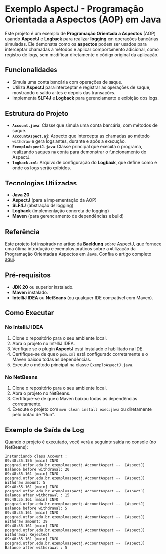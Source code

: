 # Exemplo AspectJ - Programação Orientada a Aspectos (AOP) em Java

Este projeto é um exemplo de **Programação Orientada a Aspectos** (AOP) usando **AspectJ** e **Logback** para realizar **logging** em operações bancárias simuladas. Ele demonstra como os **aspectos** podem ser usados para interceptar chamadas a métodos e aplicar comportamento adicional, como registro de logs, sem modificar diretamente o código original da aplicação.

## Funcionalidades

- Simula uma conta bancária com operações de saque.
- Utiliza **AspectJ** para interceptar e registrar as operações de saque, mostrando o saldo antes e depois das transações.
- Implementa **SLF4J** e **Logback** para gerenciamento e exibição dos logs.

## Estrutura do Projeto

- **`Account.java`**: Classe que simula uma conta bancária, com métodos de saque.
- **`AccountAspect.aj`**: Aspecto que intercepta as chamadas ao método `withdraw` e gera logs antes, durante e após a execução.
- **`ExemploAspectJ.java`**: Classe principal que executa o programa, realizando saques na conta para demonstrar o funcionamento do AspectJ.
- **`logback.xml`**: Arquivo de configuração do **Logback**, que define como e onde os logs serão exibidos.

## Tecnologias Utilizadas

- **Java 20**
- **AspectJ** (para a implementação da AOP)
- **SLF4J** (abstração de logging)
- **Logback** (implementação concreta de logging)
- **Maven** (para gerenciamento de dependências e build)

## Referência

Este projeto foi inspirado no artigo da **Baeldung** sobre AspectJ, que fornece uma ótima introdução e exemplos práticos sobre a utilização da Programação Orientada a Aspectos em Java. Confira o artigo completo [aqui](https://www.baeldung.com/aspectj).

## Pré-requisitos

- **JDK 20** ou superior instalado.
- **Maven** instalado.
- **IntelliJ IDEA** ou **NetBeans** (ou qualquer IDE compatível com Maven).

## Como Executar

### No IntelliJ IDEA

1. Clone o repositório para o seu ambiente local.
2. Abra o projeto no IntelliJ IDEA.
3. Verifique se o plugin **AspectJ** está instalado e habilitado na IDE.
4. Certifique-se de que o `pom.xml` está configurado corretamente e o Maven baixou todas as dependências.
5. Execute o método principal na classe `ExemploAspectJ.java`.

### No NetBeans

1. Clone o repositório para o seu ambiente local.
2. Abra o projeto no NetBeans.
3. Certifique-se de que o Maven baixou todas as dependências corretamente.
4. Execute o projeto com `mvn clean install exec:java` ou diretamente pelo botão de "Run".

## Exemplo de Saída de Log

Quando o projeto é executado, você verá a seguinte saída no console (no NetBeans):

```plaintext
Instanciando class Account :
09:48:35.156 [main] INFO posgrad.utfpr.edu.br.exemploaspectj.AccountAspect --  [AspectJ] Balance before withdrawal: 20
09:48:35.161 [main] INFO posgrad.utfpr.edu.br.exemploaspectj.AccountAspect --  [AspectJ] Withdraw amount: 5
09:48:35.161 [main] INFO posgrad.utfpr.edu.br.exemploaspectj.AccountAspect --  [AspectJ] Balance after withdrawal : 15
09:48:35.161 [main] INFO posgrad.utfpr.edu.br.exemploaspectj.AccountAspect --  [AspectJ] Balance before withdrawal: 5
09:48:35.161 [main] INFO posgrad.utfpr.edu.br.exemploaspectj.AccountAspect --  [AspectJ] Withdraw amount: 39
09:48:35.161 [main] INFO posgrad.utfpr.edu.br.exemploaspectj.AccountAspect --  [AspectJ] Withdrawal Rejected!
09:48:35.161 [main] INFO posgrad.utfpr.edu.br.exemploaspectj.AccountAspect --  [AspectJ] Balance after withdrawal : 5

